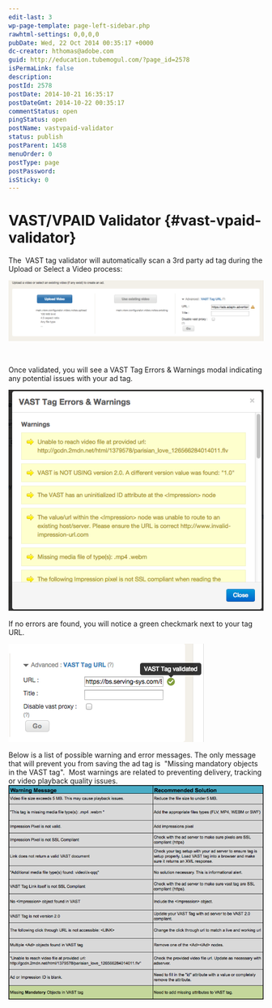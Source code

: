 ```yaml
---
edit-last: 3
wp-page-template: page-left-sidebar.php
rawhtml-settings: 0,0,0,0
pubDate: Wed, 22 Oct 2014 00:35:17 +0000
dc-creator: hthomas@adobe.com
guid: http://education.tubemogul.com/?page_id=2578
isPermaLink: false
description: 
postId: 2578
postDate: 2014-10-21 16:35:17
postDateGmt: 2014-10-22 00:35:17
commentStatus: open
pingStatus: open
postName: vastvpaid-validator
status: publish
postParent: 1458
menuOrder: 0
postType: page
postPassword: 
isSticky: 0
---
```


# VAST/VPAID Validator {#vast-vpaid-validator}

The &nbsp;VAST tag validator will automatically scan a 3rd party ad tag during the Upload or Select a Video process:

[ ![Video Uploader](assets/video-uploader-1024x243.png)](assets/video-uploader.png)

&nbsp;

Once validated, you will see a VAST Tag Errors & Warnings modal indicating any potential issues with your ad tag.

[ ![Validator Errors](assets/validator-errors.png)](assets/validator-errors.png)

If no errors are found, you will notice a green checkmark next to your tag URL.

[ ![unnamed (1)](assets/unnamed-1.png)](assets/unnamed-1.png)

Below is a list of possible warning and error messages. The only message that will prevent you from saving the ad tag is &nbsp;"Missing mandatory objects in the VAST tag". &nbsp;Most warnings are related to preventing delivery, tracking or video playback quality issues.
[ ![New Help- Validator Descriptions](assets/new-help-validator-descriptions.png)](assets/new-help-validator-descriptions.png) 
